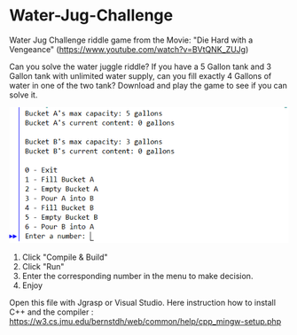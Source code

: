 # Water-Jug-Challenge
Water Jug Challenge riddle game from the Movie: "Die Hard with a Vengeance"  (https://www.youtube.com/watch?v=BVtQNK_ZUJg)

Can you solve the water juggle riddle? If you have a 5 Gallon tank and 3 Gallon tank with unlimited water supply, can you fill exactly 4 Gallons of water in one of the two tank? Download and play the game to see if you can solve it.


![alt text](https://github.com/Nishaant215/Water-Jug-Challenge/blob/master/Water%20Jug%20Menu_pic.PNG)


1. Click "Compile & Build"
2. Click "Run"
3. Enter the corresponding number in the menu to make decision.
4. Enjoy

Open this file with Jgrasp or Visual Studio.
Here instruction how to install C++ and the compiler : https://w3.cs.jmu.edu/bernstdh/web/common/help/cpp_mingw-setup.php
